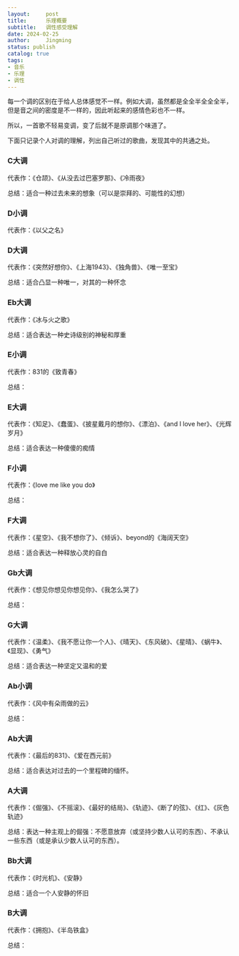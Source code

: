 ```yaml
---
layout:     post
title:      乐理概要
subtitle:   调性感受理解
date: 2024-02-25
author:     Jingming
status: publish
catalog: true
tags:
- 音乐
- 乐理
- 调性
---
```


每一个调的区别在于给人总体感觉不一样。例如大调，虽然都是全全半全全全半，但是音之间的密度是不一样的，因此听起来的感情色彩也不一样。

所以，一首歌不轻易变调，变了后就不是原调那个味道了。

下面只记录个人对调的理解，列出自己听过的歌曲，发现其中的共通之处。

### C大调

代表作：《仓颉》、《从没去过巴塞罗那》、《冷雨夜》

总结：适合一种过去未来的想象（可以是崇拜的、可能性的幻想）

### D小调

代表作：《以父之名》

### D大调

代表作：《突然好想你》、《上海1943》、《独角兽》、《唯一至宝》

总结：适合凸显一种唯一，对其的一种怀念

### Eb大调

代表作：《冰与火之歌》

总结：适合表达一种史诗级别的神秘和厚重

### E小调

代表作：831的《致青春》

总结：

### E大调

代表作：《知足》、《蠢蛋》、《披星戴月的想你》、《漂泊》、《and I love her》、《光辉岁月》

总结：适合表达一种傻傻的痴情

### F小调

代表作：《love me like you do》

总结：

### F大调

代表作：《星空》、《我不想你了》、《倾诉》、beyond的《海阔天空》

总结：适合表达一种释放心灵的自白

### Gb大调

代表作：《想见你想见你想见你》、《我怎么哭了》

总结：

### G大调

代表作：《温柔》、《我不愿让你一个人》、《晴天》、《东风破》、《星晴》、《蜗牛》、《显现》、《勇气》

总结：适合表达一种坚定又温和的爱

### Ab小调

代表作：《风中有朵雨做的云》

总结：

### Ab大调

代表作：《最后的831》、《爱在西元前》

总结：适合表达对过去的一个里程碑的缅怀。

### A大调

代表作：《倔强》、《不摇滚》、《最好的结局》、《轨迹》、《断了的弦》、《红》、《灰色轨迹》

总结：表达一种主观上的倔强：不愿意放弃（或坚持少数人认可的东西）、不承认一些东西（或是承认少数人认可的东西）。

### Bb大调

代表作：《时光机》、《安静》

总结：适合一个人安静的怀旧

### B大调

代表作：《拥抱》、《半岛铁盒》

总结：
